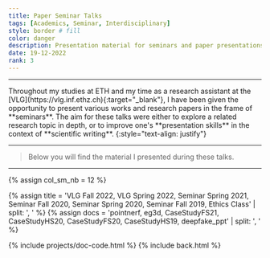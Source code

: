 ```yaml
---
title: Paper Seminar Talks
tags: [Academics, Seminar, Interdisciplinary]
style: border # fill
color: danger
description: Presentation material for seminars and paper presentations
date: 19-12-2022
rank: 3
---
```


<hr class="invisible">
Throughout my studies at ETH and my time as a research assistant at the [VLG](https://vlg.inf.ethz.ch){:target="_blank"}, I have been given the opportunity to present various works and research papers in the frame of **seminars**. The aim for these talks were either to explore a related research topic in depth, or to improve one's **presentation skills** in the context of **scientific writing**.
{:style="text-align: justify"}
<hr class="invisible">

> Below you will find the material I presented during these talks.

<hr class="long">

{% assign col_sm_nb = 12 %}

{% assign title = 'VLG Fall 2022, VLG Spring 2022, Seminar Spring 2021, Seminar Fall 2020, Seminar Spring 2020, Seminar Fall 2019, Ethics Class' | split: ', ' %}
{% assign docs = 'pointnerf, eg3d, CaseStudyFS21, CaseStudyHS20, CaseStudyFS20, CaseStudyHS19, deepfake_ppt' | split: ', ' %}

{% include projects/doc-code.html %}
{% include back.html %}